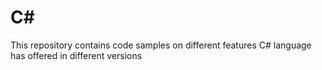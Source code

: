 # C#
This repository contains code samples on different features C# language has offered in different versions
